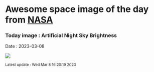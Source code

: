 
# Awesome space image of the day from [NASA](https://api.nasa.gov/)

### Today image : Artificial Night Sky Brightness
Date : 2023-03-08

![](https://apod.nasa.gov/apod/image/2303/WorldSkyBrightness_JpssLorenz_1080.jpg)

<small>Latest update : Wed Mar  8 16:20:19 2023</small>
        